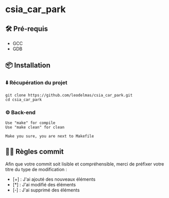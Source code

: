 # csia_car_park

## 🛠 Pré-requis
* GCC
* GDB

## 📦 Installation

### ⬇️ Récupération du projet
```
git clone https://github.com/leodelmas/csia_car_park.git
cd csia_car_park
```

### ⚙️ Back-end
```
Use "make" for compile
Use "make clean" for clean

Make you sure, you are next to Makefile
```

## 👮‍♂️ Règles commit
Afin que votre commit soit lisible et compréhensible, merci de préfixer votre titre du type de modification :
* [+] : J'ai ajouté des nouveaux éléments
* [*] : J'ai modifié des éléments
* [-] : J'ai supprimé des éléments
